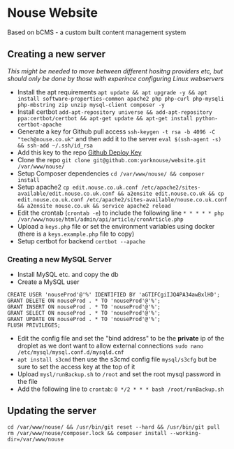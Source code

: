 # Nouse Website

Based on bCMS - a custom built content management system

## Creating a new server 

_This might be needed to move between different hositng providers etc, but should only be done by those with experince configuring Linux webservers_

- Install the apt requirements `apt update && apt upgrade -y && apt install software-properties-common apache2 php php-curl php-mysqli php-mbstring zip unzip mysql-client composer -y`
- Install certbot `add-apt-repository universe && add-apt-repository ppa:certbot/certbot && apt-get update && apt-get install python-certbot-apache`
- Generate a key for Github pull access `ssh-keygen -t rsa -b 4096 -C "tech@nouse.co.uk"` and then add it to the server `eval $(ssh-agent -s) && ssh-add ~/.ssh/id_rsa`
- Add this key to the repo [Github Deploy Key](https://github.com/yorknouse/website/settings/keys)
- Clone the repo `git clone git@github.com:yorknouse/website.git /var/www/nouse/`
- Setup Composer dependencies `cd /var/www/nouse/ && composer install`
- Setup apache2 `cp edit.nouse.co.uk.conf /etc/apache2/sites-available/edit.nouse.co.uk.conf && a2ensite edit.nouse.co.uk && cp edit.nouse.co.uk.conf /etc/apache2/sites-available/nouse.co.uk.conf && a2ensite nouse.co.uk && service apache2 reload`
- Edit the crontab (`crontab -e`) to include the following line `* * * * * php /var/www/nouse/html/admin/api/article/cronArticle.php`
- Upload a `keys.php` file or set the environment variables using docker (there is a `keys.example.php` file to copy)
- Setup certbot for backend `certbot --apache`

### Creating a new MySQL Server

- Install MySQL etc. and copy the db
- Create a MySQL user 
```mysql
CREATE USER 'nouseProd'@'%' IDENTIFIED BY 'aGTIFCgiIJQ4PA34awBxlHD';
GRANT DELETE ON nouseProd . * TO 'nouseProd'@'%';
GRANT INSERT ON nouseProd . * TO 'nouseProd'@'%';
GRANT SELECT ON nouseProd . * TO 'nouseProd'@'%';
GRANT UPDATE ON nouseProd . * TO 'nouseProd'@'%';
FLUSH PRIVILEGES;
```
- Edit the config file and set the "bind address" to be the **private** ip of the droplet as we dont want to allow external connections `sudo nano /etc/mysql/mysql.conf.d/mysqld.cnf`
- `apt install s3cmd` then use the s3cmd config file `mysql/s3cfg` but be sure to set the access key at the top of it
- Upload `mysl/runBackup.sh` to `/root` and set the root mysql password in the file
- Add the following line to `crontab`: `0 */2 * * * bash /root/runBackup.sh`

## Updating the server
```
cd /var/www/nouse/ && /usr/bin/git reset --hard && /usr/bin/git pull
rm /var/www/nouse/composer.lock && composer install --working-dir=/var/www/nouse
```